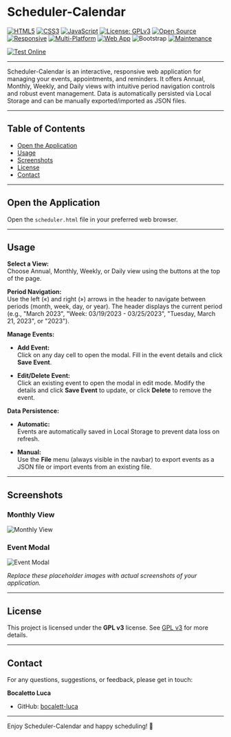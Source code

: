 # Scheduler-Calendar

[![HTML5](https://img.shields.io/badge/HTML5-E34F26?style=flat-square&logo=html5&logoColor=white)](https://developer.mozilla.org/en-US/docs/Web/Guide/HTML/HTML5)
[![CSS3](https://img.shields.io/badge/CSS3-1572B6?style=flat-square&logo=css3&logoColor=white)](https://developer.mozilla.org/en-US/docs/Web/CSS)
[![JavaScript](https://img.shields.io/badge/JavaScript-F7DF1E?style=flat-square&logo=javascript&logoColor=black)](https://developer.mozilla.org/en-US/docs/Web/JavaScript)
[![License: GPLv3](https://img.shields.io/badge/License-GPLv3-blue?style=flat-square)](LICENSE)
[![Open Source](https://img.shields.io/badge/Open%20Source-Yes-brightgreen?style=flat-square)]()
[![Responsive](https://img.shields.io/badge/Responsive-Yes-blue?style=flat-square)]()
[![Multi-Platform](https://img.shields.io/badge/Multi--Platform-Yes-blueviolet?style=flat-square)]()
[![Web App](https://img.shields.io/badge/Web%20App-Yes-orange?style=flat-square)]()
![Bootstrap](https://img.shields.io/badge/Style-Bootstrap-7952B3.svg)
[![Maintenance](https://img.shields.io/badge/Maintained-Yes-brightgreen.svg)](https://github.com/bocaletto-luca)

[![Test Online](https://img.shields.io/badge/Test%20Online-Click%20Here-brightgreen?style=for-the-badge)](https://bocaletto-luca.github.io/Scheduler-Calendar/)

---

Scheduler-Calendar is an interactive, responsive web application for managing your events, appointments, and reminders. It offers Annual, Monthly, Weekly, and Daily views with intuitive period navigation controls and robust event management. Data is automatically persisted via Local Storage and can be manually exported/imported as JSON files.

---

## Table of Contents

- [Open the Application](#open-the-application)
- [Usage](#usage)
- [Screenshots](#screenshots)
- [License](#license)
- [Contact](#contact)

---

## Open the Application

Open the `scheduler.html` file in your preferred web browser.

---

## Usage

**Select a View:**  
Choose Annual, Monthly, Weekly, or Daily view using the buttons at the top of the page.

**Period Navigation:**  
Use the left («) and right (») arrows in the header to navigate between periods (month, week, day, or year). The header displays the current period (e.g., "March 2023", "Week: 03/19/2023 - 03/25/2023", "Tuesday, March 21, 2023", or "2023").

**Manage Events:**

- **Add Event:**  
  Click on any day cell to open the modal. Fill in the event details and click **Save Event**.

- **Edit/Delete Event:**  
  Click an existing event to open the modal in edit mode. Modify the details and click **Save Event** to update, or click **Delete** to remove the event.

**Data Persistence:**

- **Automatic:**  
  Events are automatically saved in Local Storage to prevent data loss on refresh.
  
- **Manual:**  
  Use the **File** menu (always visible in the navbar) to export events as a JSON file or import events from an existing file.

---

## Screenshots

### Monthly View
![Monthly View](https://via.placeholder.com/800x400?text=Monthly+View)

### Event Modal
![Event Modal](https://via.placeholder.com/800x400?text=Add+or+Edit+Event)

*Replace these placeholder images with actual screenshots of your application.*

---

## License

This project is licensed under the **GPL v3** license. See [GPL v3](https://www.gnu.org/licenses/gpl-3.0) for more details.

---

## Contact

For any questions, suggestions, or feedback, please get in touch:

**Bocaletto Luca**  
- GitHub: [bocalett-luca](https://github.com/bocalett-luca)  

---

Enjoy Scheduler-Calendar and happy scheduling! 🚀
